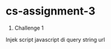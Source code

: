 # cs-assignment-3

1. Challenge 1

Injek script javascript <script>alert('test')</script> di query string url

